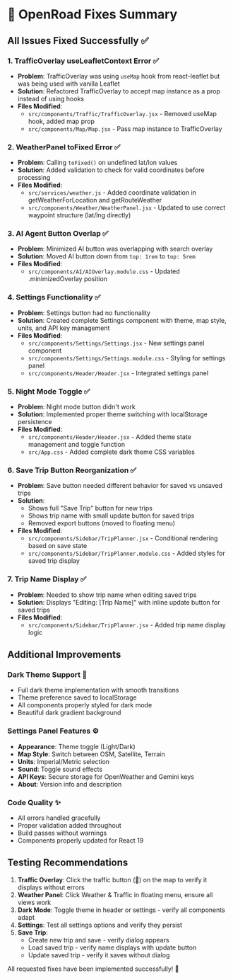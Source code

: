 # 🔧 OpenRoad Fixes Summary

## All Issues Fixed Successfully ✅

### 1. **TrafficOverlay useLeafletContext Error** ✅
- **Problem**: TrafficOverlay was using `useMap` hook from react-leaflet but was being used with vanilla Leaflet
- **Solution**: Refactored TrafficOverlay to accept map instance as a prop instead of using hooks
- **Files Modified**: 
  - `src/components/Traffic/TrafficOverlay.jsx` - Removed useMap hook, added map prop
  - `src/components/Map/Map.jsx` - Pass map instance to TrafficOverlay

### 2. **WeatherPanel toFixed Error** ✅
- **Problem**: Calling `toFixed()` on undefined lat/lon values
- **Solution**: Added validation to check for valid coordinates before processing
- **Files Modified**:
  - `src/services/weather.js` - Added coordinate validation in getWeatherForLocation and getRouteWeather
  - `src/components/Weather/WeatherPanel.jsx` - Updated to use correct waypoint structure (lat/lng directly)

### 3. **AI Agent Button Overlap** ✅
- **Problem**: Minimized AI button was overlapping with search overlay
- **Solution**: Moved AI button down from `top: 1rem` to `top: 5rem`
- **Files Modified**:
  - `src/components/AI/AIOverlay.module.css` - Updated .minimizedOverlay position

### 4. **Settings Functionality** ✅
- **Problem**: Settings button had no functionality
- **Solution**: Created complete Settings component with theme, map style, units, and API key management
- **Files Modified**:
  - `src/components/Settings/Settings.jsx` - New settings panel component
  - `src/components/Settings/Settings.module.css` - Styling for settings panel
  - `src/components/Header/Header.jsx` - Integrated settings panel

### 5. **Night Mode Toggle** ✅
- **Problem**: Night mode button didn't work
- **Solution**: Implemented proper theme switching with localStorage persistence
- **Files Modified**:
  - `src/components/Header/Header.jsx` - Added theme state management and toggle function
  - `src/App.css` - Added complete dark theme CSS variables

### 6. **Save Trip Button Reorganization** ✅
- **Problem**: Save button needed different behavior for saved vs unsaved trips
- **Solution**: 
  - Shows full "Save Trip" button for new trips
  - Shows trip name with small update button for saved trips
  - Removed export buttons (moved to floating menu)
- **Files Modified**:
  - `src/components/Sidebar/TripPlanner.jsx` - Conditional rendering based on save state
  - `src/components/Sidebar/TripPlanner.module.css` - Added styles for saved trip display

### 7. **Trip Name Display** ✅
- **Problem**: Needed to show trip name when editing saved trips
- **Solution**: Displays "Editing: [Trip Name]" with inline update button for saved trips
- **Files Modified**:
  - `src/components/Sidebar/TripPlanner.jsx` - Added trip name display logic

## Additional Improvements

### Dark Theme Support 🌙
- Full dark theme implementation with smooth transitions
- Theme preference saved to localStorage
- All components properly styled for dark mode
- Beautiful dark gradient background

### Settings Panel Features ⚙️
- **Appearance**: Theme toggle (Light/Dark)
- **Map Style**: Switch between OSM, Satellite, Terrain
- **Units**: Imperial/Metric selection
- **Sound**: Toggle sound effects
- **API Keys**: Secure storage for OpenWeather and Gemini keys
- **About**: Version info and description

### Code Quality ✨
- All errors handled gracefully
- Proper validation added throughout
- Build passes without warnings
- Components properly updated for React 19

## Testing Recommendations

1. **Traffic Overlay**: Click the traffic button (🚦) on the map to verify it displays without errors
2. **Weather Panel**: Click Weather & Traffic in floating menu, ensure all views work
3. **Dark Mode**: Toggle theme in header or settings - verify all components adapt
4. **Settings**: Test all settings options and verify they persist
5. **Save Trip**: 
   - Create new trip and save - verify dialog appears
   - Load saved trip - verify name displays with update button
   - Update saved trip - verify it saves without dialog

All requested fixes have been implemented successfully! 🎉